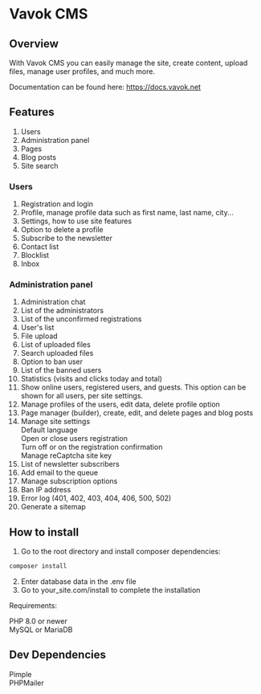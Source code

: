 # Vavok CMS

## Overview

With Vavok CMS you can easily manage the site, create content, upload files, manage user profiles, and much more.

Documentation can be found here: https://docs.vavok.net



## Features

1. Users
2. Administration panel
3. Pages
4. Blog posts
5. Site search

### Users

1. Registration and login
2. Profile, manage profile data such as first name, last name, city...
3. Settings, how to use site features
4. Option to delete a profile
5. Subscribe to the newsletter
6. Contact list
7. Blocklist
8. Inbox

### Administration panel

1. Administration chat
2. List of the administrators
3. List of the unconfirmed registrations
4. User's list
5. File upload
6. List of uploaded files
7. Search uploaded files
8. Option to ban user
9. List of the banned users
10. Statistics (visits and clicks today and total)
11. Show online users, registered users, and guests. This option can be shown for all users, per site settings.
12. Manage profiles of the users, edit data, delete profile option
13. Page manager (builder), create, edit, and delete pages and blog posts
14. Manage site settings  
Default language  
Open or close users registration  
Turn off or on the registration confirmation  
Manage reCaptcha site key
15. List of newsletter subscribers
16. Add email to the queue
17. Manage subscription options
18. Ban IP address
19. Error log (401, 402, 403, 404, 406, 500, 502)
20. Generate a sitemap



## How to install

1. Go to the root directory and install composer dependencies:
```bash
composer install
```
2. Enter database data in the .env file
3. Go to your_site.com/install to complete the installation

Requirements:

PHP 8.0 or newer  
MySQL or MariaDB



## Dev Dependencies

Pimple  
PHPMailer